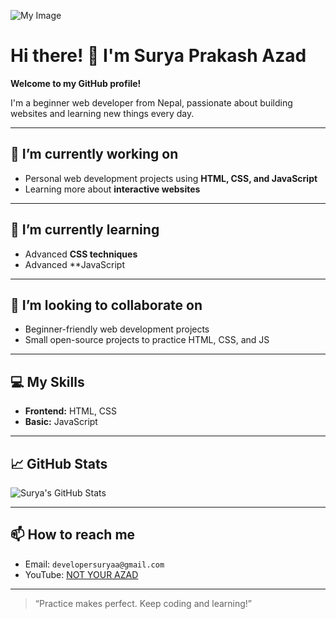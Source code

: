 ![My Image](https://developersuryaa.github.io/IMAGE.jpg)


# Hi there! 👋 I'm Surya Prakash Azad

**Welcome to my GitHub profile!**  

I'm a beginner web developer from Nepal, passionate about building websites and learning new things every day.  

---

## 🔭 I’m currently working on
- Personal web development projects using **HTML, CSS, and JavaScript**  
- Learning more about **interactive websites**  

---

## 🌱 I’m currently learning
- Advanced **CSS techniques**  
- Advanced **JavaScript 

---

## 👯 I’m looking to collaborate on
- Beginner-friendly web development projects  
- Small open-source projects to practice HTML, CSS, and JS  

---

## 💻 My Skills
- **Frontend:** HTML, CSS  
- **Basic:** JavaScript  

---

## 📈 GitHub Stats

![Surya's GitHub Stats](https://github-readme-stats.vercel.app/api?username=developersuryaa&show_icons=true&theme=tokyonight)

---

## 📫 How to reach me
- Email: `developersuryaa@gmail.com`  
- YouTube: [NOT YOUR AZAD](https://www.youtube.com/@NOTYOURAZAD)  

---

> “Practice makes perfect. Keep coding and learning!”  
